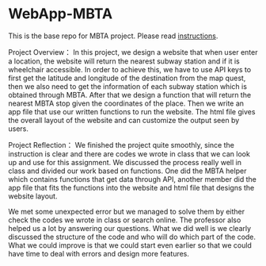# WebApp-MBTA
 This is the base repo for MBTA project. Please read [instructions](instructions.md). 

Project Overview：
In this project, we design a website that when user enter a location, the website will return the nearest subway station and if it is wheelchair accessible. In order to achieve this, we have to use API keys to first get the latitude and longitude of the destination from the map quest, then we also need to get the information of each subway station which is obtained through MBTA. After that we design a function that will return the nearest MBTA stop given the coordinates of the place. Then we write an app file that use our written functions to run the website. The html file gives the overall layout of the website and can customize the output seen by users.

Project Reflection：
We finished the project quite smoothly, since the instruction is clear and there are codes we wrote in class that we can look up and use for this assignment. We discussed the process really well in class and divided our work based on functions. One did the MBTA helper which contains functions that get data through API, another member did the app file that fits the functions into the website and html file that designs the website layout. 

We met some unexpected error but we managed to solve them by either check the codes we wrote in class or search online. The professor also helped us a lot by answering our questions. What we did well is we clearly discussed the structure of the code and who will do which part of the code. What we could improve is that we could start even earlier so that we could have time to deal with errors and design more features.